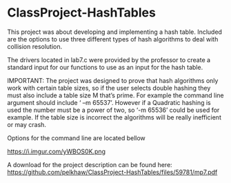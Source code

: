 # ClassProject-HashTables
This project was about developing and implementing a hash table. Included are the options to use three different types of hash algorithms to deal with collision resolution. 

The drivers located in lab7.c were provided by the professor to create a standard input for our functions to use as an input for the hash table.

IMPORTANT: The project was designed to prove that hash algorithms only work with certain table sizes, so if the user selects double hashing they must also include a table size M that’s prime. For example the command line argument should include ‘ –m 65537’. However if a Quadratic hashing is used the number must be a power of two, so ‘-m 65536’ could be used for example. If the table size is incorrect the algorithms will be really inefficient or may crash. 

Options for the command line are located bellow

https://i.imgur.com/yWBOS0K.png

A download for the project description can be found here: https://github.com/pelkhaw/ClassProject-HashTables/files/59781/mp7.pdf
